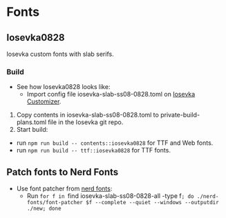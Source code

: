 # Fonts
## Iosevka0828
Iosevka custom fonts with slab serifs.
### Build
* See how Iosevka0828 looks like:
  - Import config file iosevka-slab-ss08-0828.toml on [Iosevka Customizer](https://typeof.net/Iosevka/customizer).
1. Copy contents in iosevka-slab-ss08-0828.toml to private-build-plans.toml file in the Iosevka git repo.
2. Start build:
  * run `npm run build -- contents::iosevka0828` for TTF and Web fonts.
  * run `npm run build -- ttf::iosevka0828` for TTF fonts.
## Patch fonts to Nerd Fonts
* Use font patcher from [nerd fonts](https://github.com/ryanoasis/nerd-fonts/):
  - Run `for f in `find iosevka-slab-ss08-0828-all -type f`; do ./nerd-fonts/font-patcher $f --complete --quiet --windows --outputdir ./new; done`


